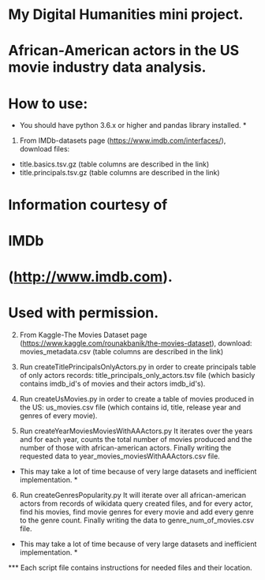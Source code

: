 # My Digital Humanities mini project.

# African-American actors in the US movie industry data analysis.
# How to use:

* You should have python 3.6.x or higher and pandas library installed. *

1. From IMDb-datasets page (https://www.imdb.com/interfaces/), download files: 
- title.basics.tsv.gz (table columns are described in the link)
- title.principals.tsv.gz (table columns are described in the link)
# Information courtesy of
# IMDb
# (http://www.imdb.com).
# Used with permission.

2. From Kaggle-The Movies Dataset page (https://www.kaggle.com/rounakbanik/the-movies-dataset), download:
    movies_metadata.csv (table columns are described in the link)
    
3. Run createTitlePrincipalsOnlyActors.py in order to create principals table of only actors records:
title_principals_only_actors.tsv file (which basicly contains imdb_id's of movies and their actors imdb_id's).

4. Run createUsMovies.py in order to create a table of movies produced in the US:
us_movies.csv file (which contains id, title, release year and genres of every movie).

5. Run createYearMoviesMoviesWithAAActors.py
It iterates over the years and for each year, counts the total number of movies produced and the number of those with african-american actors.
Finally writing the requested data to year_movies_moviesWithAAActors.csv file.

* This may take a lot of time because of very large datasets and inefficient implementation. *

6. Run createGenresPopularity.py
It will iterate over all african-american actors from records of wikidata query created files,
and for every actor, find his movies, find movie genres for every movie and add every genre to the genre count.
Finally writing the data to genre_num_of_movies.csv file.

* This may take a lot of time because of very large datasets and inefficient implementation. *

*** Each script file contains instructions for needed files and their location.

